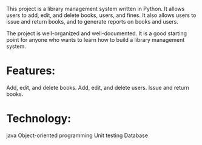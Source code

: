 This project is a library management system written in Python. It allows users to add, edit, and delete books, users, and fines. It also allows users to issue and return books, and to generate reports on books and users.

The project is well-organized and well-documented. It is a good starting point for anyone who wants to learn how to build a library management system.

# Features:

Add, edit, and delete books.
Add, edit, and delete users.
Issue and return books.

# Technology:

java
Object-oriented programming
Unit testing
Database
